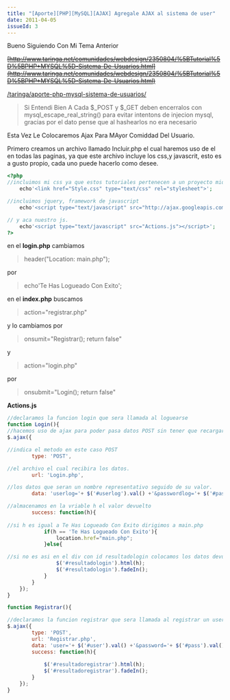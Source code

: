 ```yaml
---
title: "[Aporte][PHP][MySQL][AJAX] Agregale AJAX al sistema de user"
date: 2011-04-05
issueId: 3
---
```

Bueno Siguiendo Con Mi Tema Anterior

~~[http://www.taringa.net/comunidades/webdesign/2350804/%5BTutorial%5D%5BPHP+MYSQL%5D-Sistema-De-Usuarios.html](http://www.taringa.net/comunidades/webdesign/2350804/%5BTutorial%5D%5BPHP+MYSQL%5D-Sistema-De-Usuarios.html)~~

[/taringa/aporte-php-mysql-sistema-de-usuarios/](/taringa/aporte-php-mysql-sistema-de-usuarios/)

> Si Entendi Bien A Cada $_POST y $_GET deben encerralos con mysql_escape_real_string() para evitar intentons de injecion mysql, gracias por el dato pense que al hashearlos no era necesario 

Esta Vez Le Colocaremos Ajax Para MAyor Comiddad Del Usuario.

Primero creamos un archivo llamado Incluir.php el cual haremos uso de el en todas las paginas, ya que este archivo incluye los css,y javascrit, esto es a gusto propio, cada uno puede hacerlo como desee.

```php
<?php
//incluimos mi css ya que estos tutoriales pertenecen a un proyecto mio
    echo'<link href="Style.css" type="text/css" rel="stylesheet">';

//incluimos jquery, framework de javascript
    echo'<script type="text/javascript" src="http://ajax.googleapis.com/ajax/libs/jquery/1.5.1/jquery.min.js"></script>';

// y aca nuestro js.
    echo'<script type="text/javascript" src="Actions.js"></script>';
?>
```

en el **login.php** cambiamos

> header("Location: main.php");

por

> echo'Te Has Logueado Con Exito';


en el **index.php** buscamos

> action="registrar.php"

y lo cambiamos por

> onsumit="Registrar(); return false"


y

> action="login.php"

por

> onsubmit="Login(); return false"


**Actions.js**

```js
//declaramos la funcion login que sera llamada al loguearse
function Login(){
//hacemos uso de ajax para poder pasa datos POST sin tener que recargar la pagina
$.ajax({

//indica el metodo en este caso POST
        type: 'POST',

//el archivo el cual recibira los datos.
        url: 'Login.php',

//los datos que seran un nombre representativo seguido de su valor.
        data: 'userlog='+ $('#userlog').val() +'&passwordlog='+ $('#passwordlog').val(),

//almacenamos en la vriable h el valor devuelto
        success: function(h){
        
//si h es igual a Te Has Logueado Con Exito dirigimos a main.php
            if(h == 'Te Has Logueado Con Exito'){
                location.href="main.php";
            }else{

//si no es asi en el div con id resultadologin colocamos los datos devueltos y los mostramos con fadein para efectos esteticos.
                $('#resultadologin').html(h);
                $('#resultadologin').fadeIn();
            }
        }        
    });
}

function Registrar(){

//declaramos la funcion registrar que sera llamada al registrar un user, no necesita explicacion con entender la anterior es suficiente...
$.ajax({
        type: 'POST',
        url: 'Registrar.php',
        data: 'user='+ $('#user').val() +'&password='+ $('#pass').val() +'&email='+$('#email').val(),
        success: function(h){
        
            $('#resultadoregistrar').html(h);
            $('#resultadoregistrar').fadeIn();
        }        
    });
} 
```
